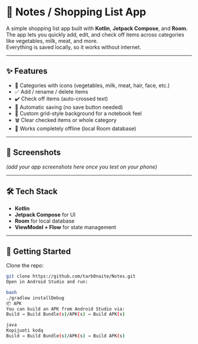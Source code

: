 # 📝 Notes / Shopping List App

A simple shopping list app built with **Kotlin**, **Jetpack Compose**, and **Room**.  
The app lets you quickly add, edit, and check off items across categories like vegetables, milk, meat, and more.  
Everything is saved locally, so it works without internet.

---

## ✨ Features
- 📂 Categories with icons (vegetables, milk, meat, hair, face, etc.)
- ✅ Add / rename / delete items
- ✔️ Check off items (auto-crossed text)
- 💾 Automatic saving (no save button needed)
- 🎨 Custom grid-style background for a notebook feel
- 🗑 Clear checked items or whole category
- 📱 Works completely offline (local Room database)

---

## 📸 Screenshots
*(add your app screenshots here once you test on your phone)*

---

## 🛠 Tech Stack
- **Kotlin**
- **Jetpack Compose** for UI
- **Room** for local database
- **ViewModel + Flow** for state management

---

## 🚀 Getting Started
Clone the repo:
```bash
git clone https://github.com/tarb0naite/Notes.git
Open in Android Studio and run:

bash
./gradlew installDebug
📦 APK
You can build an APK from Android Studio via:
Build → Build Bundle(s)/APK(s) → Build APK(s)

java
Kopijuoti kodą
Build → Build Bundle(s)/APK(s) → Build APK(s)

